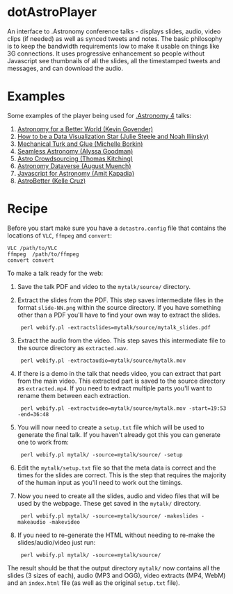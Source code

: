 dotAstroPlayer
==============

An interface to .Astronomy conference talks - displays slides, audio, video clips (if needed) as well as synced tweets and notes. The basic philosophy is to keep the bandwidth requirements low to make it usable on things like 3G connections. It uses progressive enhancement so people without Javascript see thumbnails of all the slides, all the timestamped tweets and messages, and can download the audio.

Examples
========

Some examples of the player being used for [.Astronomy 4](http://dotastronomy.com/events/four/) talks:

1. [Astronomy for a Better World (Kevin Govender)](http://dotastronomy.com/events/four/astronomy-for-a-better-world-kevin-govender/)
1. [How to be a Data Visualization Star (Julie Steele and Noah Iliinsky)](http://dotastronomy.com/events/four/how-to-be-a-data-visualization-star-julie-steele-and-noah-iliinsky/)
1. [Mechanical Turk and Glue (Michelle Borkin)](http://dotastronomy.com/events/four/mechanical-turk-and-glue-michelle-borkin/)
1. [Seamless Astronomy (Alyssa Goodman)](http://dotastronomy.com/events/four/seamless-astronomy-alyssa-goodman/)
1. [Astro Crowdsourcing (Thomas Kitching)](http://dotastronomy.com/events/four/astro-crowdsourcing-thomas-kitching/)
1. [Astronomy Dataverse (August Muench)](http://dotastronomy.com/events/four/astronomy-dataverse-august-muench/)
1. [Javascript for Astronomy (Amit Kapadia)](http://dotastronomy.com/events/four/javascript-for-astronomy-amit-kapadia/)
1. [AstroBetter (Kelle Cruz)](http://dotastronomy.com/events/four/astrobetter-kelle-cruz/)


Recipe
======

Before you start make sure you have a `dotastro.config` file that contains the locations of `VLC`, `ffmpeg` and `convert`:

````
VLC	/path/to/VLC
ffmpeg	/path/to/ffmpeg
convert	convert
````

To make a talk ready for the web:

1. Save the talk PDF and video to the `mytalk/source/` directory.
1. Extract the slides from the PDF. This step saves intermediate files in the format `slide-NN.png` within the source directory. If you have something other than a PDF you'll have to find your own way to extract the slides.
    
        perl webify.pl -extractslides=mytalk/source/mytalk_slides.pdf
1. Extract the audio from the video. This step saves this intermediate file to the source directory as `extracted.wav`.
    
        perl webify.pl -extractaudio=mytalk/source/mytalk.mov
1. If there is a demo in the talk that needs video, you can extract that part from the main video. This extracted part is saved to the source directory as `extracted.mp4`. If you need to extract multiple parts you'll want to rename them between each extraction.
    
        perl webify.pl -extractvideo=mytalk/source/mytalk.mov -start=19:53 -end=36:48
1. You will now need to create a `setup.txt` file which will be used to generate the final talk. If you haven't already got this you can generate one to work from:
    
        perl webify.pl mytalk/ -source=mytalk/source/ -setup
1. Edit the `mytalk/setup.txt` file so that the meta data is correct and the times for the slides are correct. This is the step that requires the majority of the human input as you'll need to work out the timings.
1. Now you need to create all the slides, audio and video files that will be used by the webpage. These get saved in the `mytalk/` directory.
    
        perl webify.pl mytalk/ -source=mytalk/source/ -makeslides -makeaudio -makevideo
1. If you need to re-generate the HTML without needing to re-make the slides/audio/video just run:
    
        perl webify.pl mytalk/ -source=mytalk/source/

The result should be that the output directory `mytalk/` now contains all the slides (3 sizes of each), audio (MP3 and OGG), video extracts (MP4, WebM) and an `index.html` file (as well as the original `setup.txt` file).
